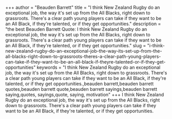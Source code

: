 +++
author = "Beauden Barrett"
title = "I think New Zealand Rugby do an exceptional job, the way it's set up from the All Blacks, right down to grassroots. There's a clear path young players can take if they want to be an All Black, if they're talented, or if they get opportunities."
description = "the best Beauden Barrett Quote: I think New Zealand Rugby do an exceptional job, the way it's set up from the All Blacks, right down to grassroots. There's a clear path young players can take if they want to be an All Black, if they're talented, or if they get opportunities."
slug = "i-think-new-zealand-rugby-do-an-exceptional-job-the-way-its-set-up-from-the-all-blacks-right-down-to-grassroots-theres-a-clear-path-young-players-can-take-if-they-want-to-be-an-all-black-if-theyre-talented-or-if-they-get-opportunities"
keywords = "I think New Zealand Rugby do an exceptional job, the way it's set up from the All Blacks, right down to grassroots. There's a clear path young players can take if they want to be an All Black, if they're talented, or if they get opportunities.,beauden barrett,beauden barrett quotes,beauden barrett quote,beauden barrett sayings,beauden barrett saying,quotes, sayings,quote, saying, motivation"
+++
I think New Zealand Rugby do an exceptional job, the way it's set up from the All Blacks, right down to grassroots. There's a clear path young players can take if they want to be an All Black, if they're talented, or if they get opportunities.
